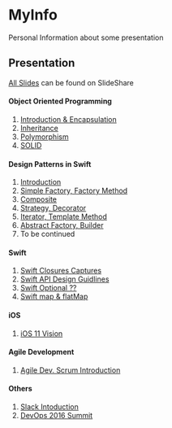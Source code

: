 # MyInfo
Personal Information about some presentation



## Presentation
[All Slides](https://www.slideshare.net/ChihyangLi) can be found on SlideShare
#### Object Oriented Programming

1. [Introduction & Encapsulation](https://www.slideshare.net/ChihyangLi/object-oriented-programming-in-swift-ch0)
2. [Inheritance](https://www.slideshare.net/ChihyangLi/object-oriented-programming-in-swift-ch1-inheritance)
3. [Polymorphism](https://www.slideshare.net/ChihyangLi/oop-ch2-polymorphism-ocp-lsp)
4. [SOLID](https://www.slideshare.net/ChihyangLi/object-oriented-programming-ch3-srp-dip-isp)

#### Design Patterns in Swift
1. [Introduction](https://www.slideshare.net/ChihyangLi/design-patterns-in-swift-ch0-introduction)
2. [Simple Factory, Factory Method](https://www.slideshare.net/ChihyangLi/design-patterns-in-swift-ch0-factory-method)
3. [Composite](https://www.slideshare.net/ChihyangLi/design-pattern-ch3-in-swi-composite)
4. [Strategy, Decorator](https://www.slideshare.net/ChihyangLi/design-pattern-ch2-strategy-decorator)
5. [Iterator, Template Method](https://www.slideshare.net/ChihyangLi/design-patterns-in-swift-ch4-iterator-template-method)
6. [Abstract Factory, Builder](https://www.slideshare.net/ChihyangLi/design-patterns-in-swift-ch5-abstract-factory-builder)
7. To be continued

#### Swift
1. [Swift Closures Captures](https://www.slideshare.net/ChihyangLi/swift-capture)
2. [Swift API Design Guidlines](https://www.slideshare.net/ChihyangLi/apple-swift-api-design-guideline)
3. [Swift Optional ??](https://www.slideshare.net/ChihyangLi/swift-optional)
4. [Swift map & flatMap](https://www.slideshare.net/ChihyangLi/swift-map-flatmap)

#### iOS
1. [iOS 11 Vision](https://www.slideshare.net/ChihyangLi/ios-vision-framework)

#### Agile Development
1. [Agile Dev. Scrum Introduction](https://www.slideshare.net/ChihyangLi/agile-development-scrum-introduction)

#### Others
1. [Slack Intoduction](https://www.slideshare.net/ChihyangLi/slack-introduction)
2. [DevOps 2016 Summit](https://www.slideshare.net/ChihyangLi/devops-2016-summit)